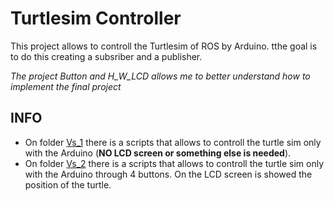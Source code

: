 # Turtlesim Controller

This project allows to controll the Turtlesim of ROS by Arduino.
tthe goal is to do this creating a subsriber and a publisher.

_The project Button and H_W_LCD allows me to better understand how to implement the final project_

## INFO

- On folder [Vs_1](https://github.com/DiegoGiFo/Turtle_Cnt_Arduino/tree/master/Vs_1) there is a scripts that allows to controll the turtle sim only with the Arduino (**NO LCD screen or something else is needed**).
- On folder [Vs_2](https://github.com/DiegoGiFo/Turtle_Cnt_Arduino/tree/master/Vs_2) there is a scripts that allows to controll the turtle sim only with the Arduino through 4 buttons. On the LCD screen is showed the position of the turtle.
